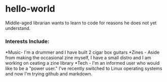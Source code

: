# hello-world
Middle-aged librarian wants to learn to code for reasons he does not yet understand. 

### Interests Include:

*Music- I'm a drummer and I have built 2 cigar box guitars
*Zines - Aside from making the occasional zine myself, I have a small distro and I am working on ceating a zine library
*Tech - I'm an informed user who would like to be a "power user." I've recently switched to Linux operating systems and now I'm trying github and markdown.
